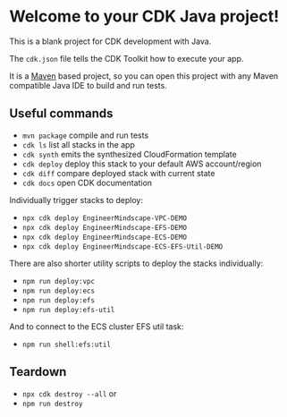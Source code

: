 # Welcome to your CDK Java project!

This is a blank project for CDK development with Java.

The `cdk.json` file tells the CDK Toolkit how to execute your app.

It is a [Maven](https://maven.apache.org/) based project, so you can open this project with any Maven compatible Java IDE to build and run tests.

## Useful commands

 * `mvn package`     compile and run tests
 * `cdk ls`          list all stacks in the app
 * `cdk synth`       emits the synthesized CloudFormation template
 * `cdk deploy`      deploy this stack to your default AWS account/region
 * `cdk diff`        compare deployed stack with current state
 * `cdk docs`        open CDK documentation

Individually trigger stacks to deploy:

 * `npx cdk deploy EngineerMindscape-VPC-DEMO`
 * `npx cdk deploy EngineerMindscape-EFS-DEMO`
 * `npx cdk deploy EngineerMindscape-ECS-DEMO`
 * `npx cdk deploy EngineerMindscape-ECS-EFS-Util-DEMO`

There are also shorter utility scripts to deploy the stacks individually:

 * `npm run deploy:vpc`
 * `npm run deploy:ecs`
 * `npm run deploy:efs`
 * `npm run deploy:efs-util`

And to connect to the ECS cluster EFS util task:

 * `npm run shell:efs:util`

## Teardown

 * `npx cdk destroy --all`
or
 * `npm run destroy`